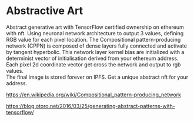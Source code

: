 # Abstractive Art

Abstract generative art with TensorFlow certified ownership on ethereum with nft.
Using neuronal network architecture to output 3 values, defining RGB value for each pixel location.
The Compositional pattern-producing network (CPPN) is composed of dense layers fully connected and activate by tangent hyperbolic.
This network layer kernel bias are initialized with a determinist vector of initialisation derived from your ethereum address.
Each pixel 2d coordinate vector get cross the network and output to rgb values.   
The final image is stored forever on IPFS.
Get a unique abstract nft for your address.

https://en.wikipedia.org/wiki/Compositional_pattern-producing_network

https://blog.otoro.net/2016/03/25/generating-abstract-patterns-with-tensorflow/
